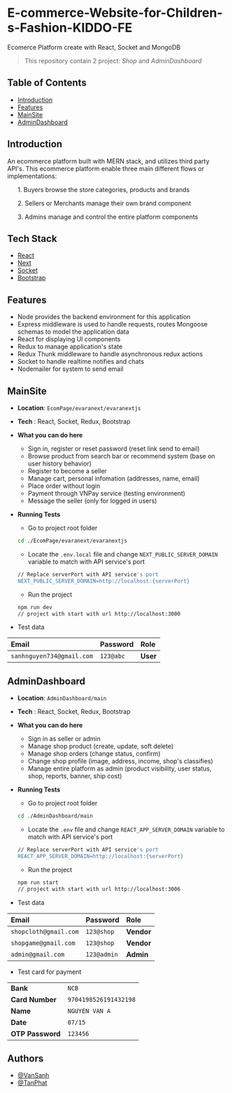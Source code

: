 # E-commerce-Website-for-Children-s-Fashion-KIDDO-FE

Ecomerce Platform create with React, Socket and MongoDB

> This repository contain 2 project: *Shop* and *AdminDashboard*

## Table of Contents
-   [Introduction](#Introduction)
-   [Features](#Features)
-   [MainSite](#MainSite)
-   [AdminDashboard](#AdminDashboard)

## Introduction
An ecommerce platform built with MERN stack, and utilizes third party API's. This ecommerce platform enable three main different flows or implementations:

&nbsp;&nbsp;&nbsp;&nbsp;&nbsp;&nbsp;1. Buyers browse the store categories, products and brands

&nbsp;&nbsp;&nbsp;&nbsp;&nbsp;&nbsp;2. Sellers or Merchants manage their own brand component

&nbsp;&nbsp;&nbsp;&nbsp;&nbsp;&nbsp;3. Admins manage and control the entire platform components


## Tech Stack

- [React](https://react.dev)
- [Next](https://nextjs.org)
- [Socket](https://socket.io)
- [Bootstrap](https://react-bootstrap.github.io)


## Features

- Node provides the backend environment for this application
- Express middleware is used to handle requests, routes
Mongoose schemas to model the application data
- React for displaying UI components
- Redux to manage application's state
- Redux Thunk middleware to handle asynchronous redux actions
- Socket to handle realtime notifies and chats
- Nodemailer for system to send email

## MainSite

- **Location**: `EcomPage/evaranext/evaranextjs`
- **Tech** : React, Socket, Redux, Bootstrap
- **What you can do here**
    - Sign in, register or reset password (reset link send to email)
    - Browse product from search bar or recommend system (base on user history behavior)
    - Register to become a seller
    - Manage cart, personal infomation (addresses, name, email)
    - Place order without login
    - Payment through VNPay service (testing environment)
    - Message the seller (only for logged in users)
- **Running Tests**
    - Go to project root folder
    ```bash
    cd ./EcomPage/evaranext/evaranextjs

    ```
    - Locate the `.env.local` file and change `NEXT_PUBLIC_SERVER_DOMAIN` variable to match with API service's port
    ```bash
    // Replace serverPort with API service's port
    NEXT_PUBLIC_SERVER_DOMAIN=http://localhost:{serverPort}
    ```
    - Run the project

    ```bash
    npm run dev
    // project with start with url http://localhost:3000
    ```
- Test data

| Email | Password     | Role                |
| :-------- | :------- | :------------------------- |
| `sanhnguyen734@gmail.com` | `123@abc` | **User** |
    
## AdminDashboard

- **Location**: `AdminDashboard/main`
- **Tech** : React, Socket, Redux, Bootstrap
- **What you can do here**
    - Sign in as seller or admin
    - Manage shop product (create, update, soft delete)
    - Manage shop orders (change status, confirm)
    - Change shop profile (image, address, income, shop's classifies)
    - Manage entire platform as admin (product visibility, user status, shop, reports, banner, ship cost)
- **Running Tests**
    - Go to project root folder
    ```bash
    cd ./AdminDashboard/main

    ```
    - Locate the `.env` file and change `REACT_APP_SERVER_DOMAIN` variable to match with API service's port
    ```bash
    // Replace serverPort with API service's port
    REACT_APP_SERVER_DOMAIN=http://localhost:{serverPort}
    ```
    - Run the project

    ```bash
    npm run start
    // project with start with url http://localhost:3006
    ```
- Test data

| Email | Password     | Role                |
| :-------- | :------- | :------------------ |
| `shopcloth@gmail.com` | `123@shop` | **Vendor** |
| `shopgame@gmail.com` | `123@shop` | **Vendor** |
| `admin@gmail.com` | `123@admin` | **Admin** |


- Test card for payment

|  |     |
| :-------- | :------- |
| **Bank** | `NCB` |
| **Card Number** | `9704198526191432198` |
| **Name** | `NGUYEN VAN A` |
| **Date** | `07/15` |
| **OTP Password** | `123456` |

## Authors

- [@VanSanh](https://github.com/VanSanh1810)
- [@TanPhat](https://github.com/TanPhat21242002)
